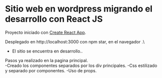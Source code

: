 # Sitio web en wordpress migrando el desarrollo con React JS

Proyecto iniciado con [Create React App](https://github.com/facebook/create-react-app).

Desplegado en http://localhost:3000 con npm star, en el navegador .\

- El sitio se encuentra en desarrollo..

Pasos ya realizado en la pagina principal.</br>
-Creado los componentes separados por los div principales.
-Css estilizado y separado por componentes.
-Uso de props.

